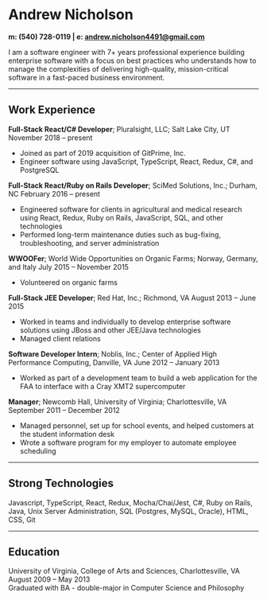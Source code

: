 # Andrew Nicholson
**m: (540) 728-0119 | e: [andrew.nicholson4491@gmail.com](andrew.nicholson4491@gmail.com)**  

I am a software engineer with 7+ years professional experience building enterprise software with a focus on best practices who understands how to manage the complexities of delivering high-quality, mission-critical software in a fast-paced business environment.  

--- 

## Work Experience  
  
**Full-Stack React/C# Developer**; Pluralsight, LLC; Salt Lake City, UT
November 2018 – present
* Joined as part of 2019 acquisition of GitPrime, Inc.
* Engineer software using JavaScript, TypeScript, React, Redux, C#, and PostgreSQL

**Full-Stack React/Ruby on Rails Developer**; SciMed Solutions, Inc.; Durham, NC
February 2016 – present
* Engineered software for clients in agricultural and medical research using React, Redux, Ruby on Rails, JavaScript, SQL, and other technologies
* Performed long-term maintenance duties such as bug-fixing, troubleshooting, and server administration

**WWOOFer**; World Wide Opportunities on Organic Farms; Norway, Germany, and Italy
July 2015 – November 2015
* Volunteered on organic farms

**Full-Stack JEE Developer**; Red Hat, Inc.; Richmond, VA
August 2013 – June 2015
* Worked in teams and individually to develop enterprise software solutions using JBoss and other JEE/Java technologies
* Managed client relations

**Software Developer Intern**; Noblis, Inc.; Center of Applied High Performance Computing, Danville, VA
June 2012 – January 2013
* Worked as part of a development team to build a web application for the FAA to interface with a Cray XMT2 supercomputer

**Manager**; Newcomb Hall, University of Virginia; Charlottesville, VA
September 2011 – December 2012
* Managed personnel, set up for school events, and helped customers at the student information desk
* Wrote a software program for my employer to automate employee scheduling

---

## Strong Technologies  

Javascript, TypeScript, React, Redux, Mocha/Chai/Jest, C#, Ruby on Rails, Java, Unix Server Administration, SQL (Postgres, MySQL, Oracle), HTML, CSS, Git

---

## Education
University of Virginia, College of Arts and Sciences, Charlottesville, VA  
August 2009 – May 2013  
Graduated with BA - double-major in Computer Science and Philosophy  

